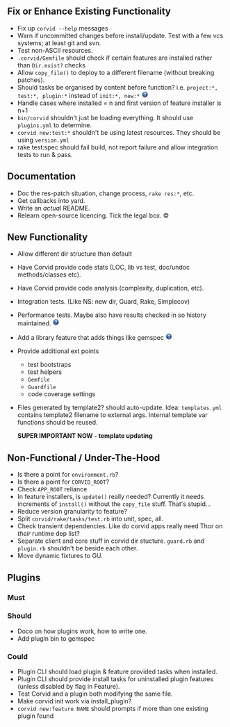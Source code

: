 Fix or Enhance Existing Functionality
-------------------------------------
* Fix up `corvid --help` messages
* Warn if uncommitted changes before install/update. Test with a few vcs systems; at least git and svn.
* Test non-ASCII resources.
* `.corvid/Gemfile` should check if certain features are installed rather than `Dir.exist?` checks
* Allow `copy_file()` to deploy to a different filename (without breaking patches).
* Should tasks be organised by content before function? i.e. `project:*, test:*, plugin:*` instead of `init:*, new:*` ![?](question.png)
* Handle cases where installed = n and first version of feature installer is n+1
* `bin/corvid` shouldn't just be loading everything. It should use `plugins.yml` to determine.
* `corvid new:test:*` shouldn't be using latest resources. They should be using `version.yml`
* rake test:spec should fail build, not report failure and allow integration tests to run & pass.

Documentation
-------------
* Doc the res-patch situation, change process, `rake res:*`, etc.
* Get callbacks into yard.
* Write an _actual_ README.
* Relearn open-source licencing. Tick the legal box. ©

New Functionality
-----------------
* Allow different dir structure than default
* Have Corvid provide code stats (LOC, lib vs test, doc/undoc methods/classes etc).
* Have Corvid provide code analysis (complexity, duplication, etc).
* Integration tests. (Like NS: new dir, Guard, Rake, Simplecov)
* Performance tests. Maybe also have results checked in so history maintained. ![?](question.png)
* Add a library feature that adds things like gemspec ![?](question.png)
* Provide additional ext points
  * test bootstraps
  * test helpers
  * `Gemfile`
  * `Guardfile`
  * code coverage settings
* Files generated by template2? should auto-update.
  Idea: `templates.yml` contains template2 filename to external args. Internal template var functions should be reused.

  **SUPER IMPORTANT NOW - template updating**

Non-Functional / Under-The-Hood
-------------------------------
* Is there a point for `environment.rb`?
* Is there a point for `CORVID_ROOT`?
* Check `APP_ROOT` reliance
* In feature installers, is `update()` really needed? Currently it needs increments of `install()` without the `copy_file` stuff. That's stupid...
* Reduce version granularity to feature?
* Split `corvid/rake/tasks/test.rb` into unit, spec, all.
* Check transient dependencies. Like do corvid apps really need Thor on _their_ runtime dep list?
* Separate client and core stuff in corvid dir stucture. `guard.rb` and `plugin.rb` shouldn't be beside each other.
* Move dynamic fixtures to GU.

Plugins
-------
### Must

### Should
* Doco on how plugins work, how to write one.
* Add plugin bin to gemspec

### Could
* Plugin CLI should load plugin & feature provided tasks when installed.
* Plugin CLI should provide install tasks for uninstalled plugin features (unless disabled by flag in Feature).
* Test Corvid and a plugin both modifying the same file.
* Make corvid:init work via install_plugin?
* `corvid new:feature NAME` should prompts if more than one existing plugin found

